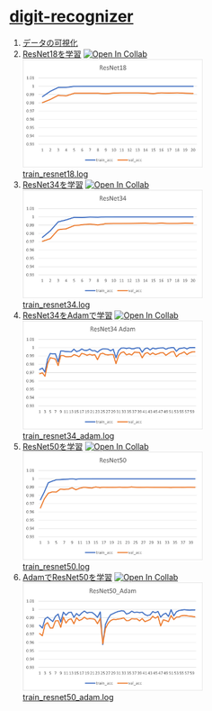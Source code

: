 # [digit-recognizer](https://www.kaggle.com/c/digit-recognizer)
1. [データの可視化](visualize.ipynb)
2. [ResNet18を学習](resnet18/train_resnet18.ipynb) [![Open In Collab](https://colab.research.google.com/assets/colab-badge.svg)](https://colab.research.google.com/github/yukiharada1228/digit_recognizer/blob/main/resnet18/train_resnet18.ipynb)<br>
<img src="resnet18/resnet18_learning_curve.png" width="320"/><br>
[train_resnet18.log](resnet18/train_resnet18.log)
3. [ResNet34を学習](resnet34/train_resnet34.ipynb) [![Open In Collab](https://colab.research.google.com/assets/colab-badge.svg)](https://colab.research.google.com/github/yukiharada1228/digit_recognizer/blob/main/resnet34/train_resnet34.ipynb)<br>
<img src="resnet34/resnet34_learning_curve.png" width="320"/><br>
[train_resnet34.log](resnet34/train_resnet34.log)
4. [ResNet34をAdamで学習](resnet34/train_resnet34_adam.ipynb) [![Open In Collab](https://colab.research.google.com/assets/colab-badge.svg)](https://colab.research.google.com/github/yukiharada1228/digit_recognizer/blob/main/resnet34/train_resnet34_adam.ipynb)<br>
<img src="resnet34/resnet34_adam_learning_curve.png" width="320"/><br>
[train_resnet34_adam.log](resnet34/train_resnet34_adam.log)
5. [ResNet50を学習](resnet50/train_resnet50.ipynb) [![Open In Collab](https://colab.research.google.com/assets/colab-badge.svg)](https://colab.research.google.com/github/yukiharada1228/digit_recognizer/blob/main/resnet50/train_resnet50.ipynb)<br>
<img src="resnet50/resnet50_learning_curve.png" width="320"/><br>
[train_resnet50.log](resnet50/train_resnet50.log)
6. [AdamでResNet50を学習](resnet50/train_resnet50_adam.ipynb) [![Open In Collab](https://colab.research.google.com/assets/colab-badge.svg)](https://colab.research.google.com/github/yukiharada1228/digit_recognizer/blob/main/resnet50/train_resnet50_adam.ipynb)<br>
<img src="resnet50/resnet50_Adam_learning_curve.png" width="320"/><br>
[train_resnet50_adam.log](resnet50/train_resnet50_adam.log)